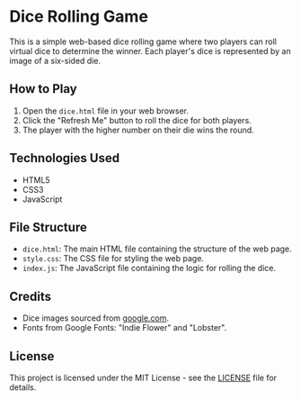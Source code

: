 # Dice Rolling Game

This is a simple web-based dice rolling game where two players can roll virtual dice to determine the winner. Each player's dice is represented by an image of a six-sided die.

## How to Play

1. Open the `dice.html` file in your web browser.
2. Click the "Refresh Me" button to roll the dice for both players.
3. The player with the higher number on their die wins the round.

## Technologies Used

- HTML5
- CSS3
- JavaScript

## File Structure

- `dice.html`: The main HTML file containing the structure of the web page.
- `style.css`: The CSS file for styling the web page.
- `index.js`: The JavaScript file containing the logic for rolling the dice.

## Credits

- Dice images sourced from [google.com](Google.com).
- Fonts from Google Fonts: "Indie Flower" and "Lobster".

## License

This project is licensed under the MIT License - see the [LICENSE](LICENSE) file for details.
